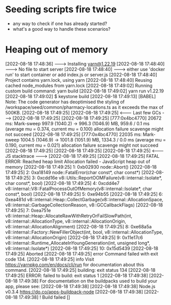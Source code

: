 # Seeding scripts fire twice

- any way to check if one has already started?
- what's a good way to handle these scenarios?

# Heaping out of memory

[2022-08-18 17:48:36] ---> Installing yarn@1.22.19
[2022-08-18 17:48:40] ---> No file to start server
[2022-08-18 17:48:40] ---> either use 'docker run' to start container or add index.js or server.js
[2022-08-18 17:48:40] Project contains yarn.lock, using yarn
[2022-08-18 17:48:40] Reusing cached node_modules from yarn.lock
[2022-08-18 17:49:02] Running custom build command: yarn build
[2022-08-18 17:49:02] yarn run v1.22.19
[2022-08-18 17:49:02] $ keystone build
[2022-08-18 17:49:13] [BABEL] Note: The code generator has deoptimised the styling of /workspace/seed/common/pharmacy-locations.ts as it exceeds the max of 500KB.
[2022-08-18 17:49:25]
[2022-08-18 17:49:25] <--- Last few GCs --->
[2022-08-18 17:49:25]
[2022-08-18 17:49:25] [777:0x4bc4770] 20672 ms: Mark-sweep 997.9 (1040.2) -> 996.3 (1046.9) MB, 959.6 / 0.1 ms (average mu = 0.374, current mu = 0.100) allocation failure scavenge might not succeed
[2022-08-18 17:49:25] [777:0x4bc4770] 22035 ms: Mark-sweep 1004.5 (1046.9) -> 1001.8 (1051.9) MB, 1334.3 / 0.0 ms (average mu = 0.190, current mu = 0.021) allocation failure scavenge might not succeed
[2022-08-18 17:49:25]
[2022-08-18 17:49:25]
[2022-08-18 17:49:25] <--- JS stacktrace --->
[2022-08-18 17:49:25]
[2022-08-18 17:49:25] FATAL ERROR: Reached heap limit Allocation failed - JavaScript heap out of memory
[2022-08-18 17:49:25] 1: 0xb02930 node::Abort()
[2022-08-18 17:49:25] 2: 0xa18149 node::FatalError(char const*, char const*)
[2022-08-18 17:49:25] 3: 0xcdd16e v8::Utils::ReportOOMFailure(v8::internal::Isolate*, char const*, bool)
[2022-08-18 17:49:25] 4: 0xcdd4e7 v8::internal::V8::FatalProcessOutOfMemory(v8::internal::Isolate*, char const*, bool)
[2022-08-18 17:49:25] 5: 0xe94b55
[2022-08-18 17:49:25] 6: 0xea481d v8::internal::Heap::CollectGarbage(v8::internal::AllocationSpace, v8::internal::GarbageCollectionReason, v8::GCCallbackFlags)
[2022-08-18 17:49:25] 7: 0xea751e v8::internal::Heap::AllocateRawWithRetryOrFailSlowPath(int, v8::internal::AllocationType, v8::internal::AllocationOrigin, v8::internal::AllocationAlignment)
[2022-08-18 17:49:25] 8: 0xe68a5a v8::internal::Factory::NewFillerObject(int, bool, v8::internal::AllocationType, v8::internal::AllocationOrigin)
[2022-08-18 17:49:25] 9: 0x11e17c6 v8::internal::Runtime_AllocateInYoungGeneration(int, unsigned long*, v8::internal::Isolate*)
[2022-08-18 17:49:25] 10: 0x15d5439
[2022-08-18 17:49:25] Aborted
[2022-08-18 17:49:25] error Command failed with exit code 134.
[2022-08-18 17:49:25] info Visit https://yarnpkg.com/en/docs/cli/run for documentation about this command.
[2022-08-18 17:49:25] building: exit status 134
[2022-08-18 17:49:25] ERROR: failed to build: exit status 1
[2022-08-18 17:49:38]
[2022-08-18 17:49:38] For documentation on the buildpacks used to build your app, please see:
[2022-08-18 17:49:38]
[2022-08-18 17:49:38] Node.js v0.3.4 https://do.co/apps-buildpack-node
[2022-08-18 17:49:38]
[2022-08-18 17:49:38] ! Build failed
[]
